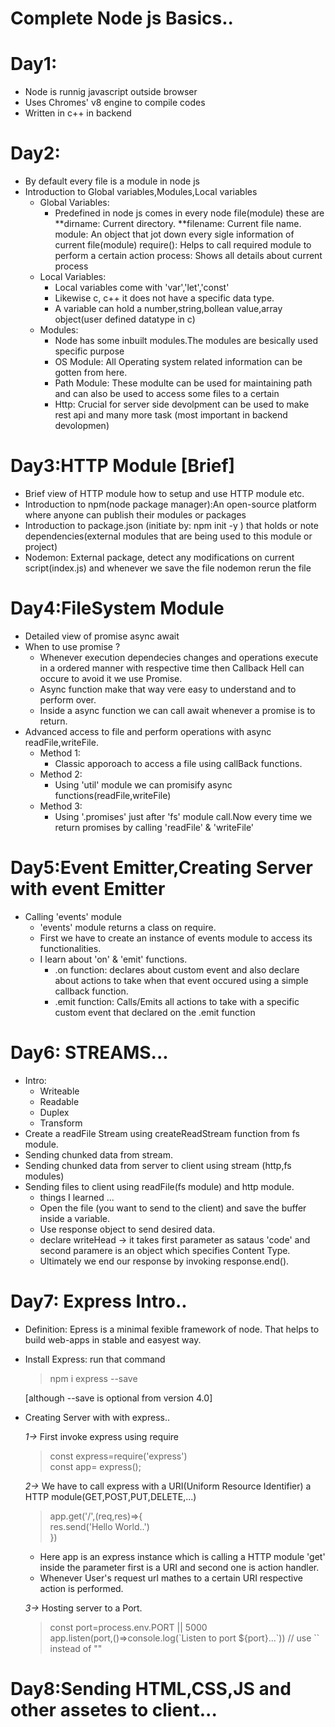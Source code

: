 # Complete Node js Basics..

# Day1:

- Node is runnig javascript outside browser
- Uses Chromes' v8 engine to compile codes
- Written in c++ in backend

# Day2:

- By default every file is a module in node js
- Introduction to Global variables,Modules,Local variables
  - Global Variables:
    - Predefined in node js comes in every node file(module) these are
      **dirname: Current directory.
      **filename: Current file name.
      module: An object that jot down every sigle information of current file(module)
      require(): Helps to call required module to perform a certain action
      process: Shows all details about current process
  - Local Variables:
    - Local variables come with 'var','let','const'
    - Likewise c, c++ it does not have a specific data type.
    - A variable can hold a number,string,bollean value,array object(user defined datatype in c)
  - Modules:
    - Node has some inbuilt modules.The modules are besically used specific purpose
    - OS Module: All Operating system related information can be gotten from here.
    - Path Module: These modulte can be used for maintaining path and can also be used to access some files to a certain
    - Http: Crucial for server side devolpment can be used to make rest api and many more task (most important in backend devolopmen)

# Day3:HTTP Module [Brief]

- Brief view of HTTP module how to setup and use HTTP module etc.
- Introduction to npm(node package manager):An open-source platform where anyone can publish their modules or packages
- Introduction to package.json (initiate by: npm init -y ) that holds or note dependencies(external modules that are being used to this module or project)
- Nodemon: External package, detect any modifications on current script(index.js) and whenever we save the file nodemon rerun the file

# Day4:FileSystem Module

- Detailed view of promise async await
- When to use promise ?
  - Whenever execution dependecies changes and operations execute in a ordered manner with respective time then Callback Hell can occure to avoid it we use Promise.
  - Async function make that way vere easy to understand and to perform over.
  - Inside a async function we can call await whenever a promise is to return.
- Advanced access to file and perform operations with async readFile,writeFile.
  - Method 1:
    - Classic apporoach to access a file using callBack functions.
  - Method 2:
    - Using 'util' module we can promisify async functions(readFile,writeFile)
  - Method 3:
    - Using '.promises' just after 'fs' module call.Now every time we return promises by calling 'readFile' & 'writeFile'

# Day5:Event Emitter,Creating Server with event Emitter

- Calling 'events' module
  - 'events' module returns a class on require.
  - First we have to create an instance of events module to access its functionalities.
  - I learn about 'on' & 'emit' functions.
    - .on function: declares about custom event and also declare about actions to take when that event occured using a simple callback function.
    - .emit function: Calls/Emits all actions to take with a specific custom event that declared on the .emit function

# Day6: STREAMS...

- Intro:
  - Writeable
  - Readable
  - Duplex
  - Transform
- Create a readFile Stream using createReadStream function from fs module.
- Sending chunked data from stream.
- Sending chunked data from server to client using stream (http,fs modules)
- Sending files to client using readFile(fs module) and http module.
  - things I learned ...
  - Open the file (you want to send to the client) and save the buffer inside a variable.
  - Use response object to send desired data.
  - declare writeHead -> it takes first parameter as sataus 'code' and second paramere is an object which specifies Content Type.
  - Ultimately we end our response by invoking response.end().

# Day7: Express Intro..

- Definition: Epress is a minimal fexible framework of node. That helps to build web-apps in stable and easyest way.
- Install Express: run that command

  > npm i express --save

  [although --save is optional from version 4.0]

- Creating Server with with express..

  _1->_ First invoke express using require

  > const express=require('express')
  > </br>
  > const app= express();

  _2->_ We have to call express with a URI(Uniform Resource Identifier) a HTTP module(GET,POST,PUT,DELETE,...)

  > app.get('/',(req,res)=>{
  > </br>
  > res.send('Hello World..')  
  > })

  - Here app is an express instance which is calling a HTTP module 'get' inside the parameter first is a URI
    and second one is action handler.
  - Whenever User's request url mathes to a certain URI
    respective action is performed.

  _3->_ Hosting server to a Port.

  > const port=process.env.PORT || 5000
  > </br>
  > app.listen(port,()=>console.log(\`Listen to port ${port}...`)) // use `` instead of ""

# Day8:Sending HTML,CSS,JS and other assetes to client...
